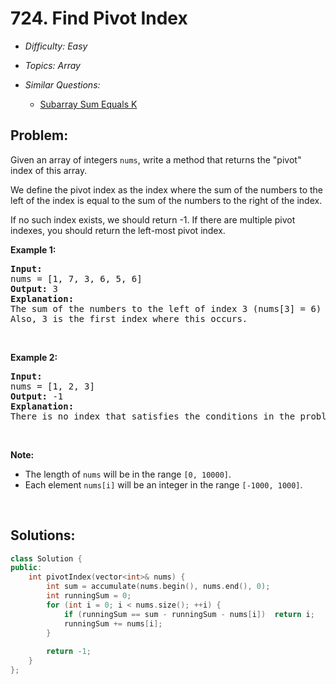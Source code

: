 # 724. Find Pivot Index

* *Difficulty: Easy*

* *Topics: Array*

* *Similar Questions:*

  * [Subarray Sum Equals K](subarray-sum-equals-k.md)

## Problem:

<p>Given an array of integers <code>nums</code>, write a method that returns the &quot;pivot&quot; index of this array.</p>

<p>We define the pivot index as the index where the sum of the numbers to the left of the index is equal to the sum of the numbers to the right of the index.</p>

<p>If no such index exists, we should return -1. If there are multiple pivot indexes, you should return the left-most pivot index.</p>

<p><b>Example 1:</b></p>

<pre>
<b>Input:</b> 
nums = [1, 7, 3, 6, 5, 6]
<b>Output:</b> 3
<b>Explanation:</b> 
The sum of the numbers to the left of index 3 (nums[3] = 6) is equal to the sum of numbers to the right of index 3.
Also, 3 is the first index where this occurs.
</pre>

<p>&nbsp;</p>

<p><b>Example 2:</b></p>

<pre>
<b>Input:</b> 
nums = [1, 2, 3]
<b>Output:</b> -1
<b>Explanation:</b> 
There is no index that satisfies the conditions in the problem statement.
</pre>

<p>&nbsp;</p>

<p><b>Note:</b></p>

<ul>
	<li>The length of <code>nums</code> will be in the range <code>[0, 10000]</code>.</li>
	<li>Each element <code>nums[i]</code> will be an integer in the range <code>[-1000, 1000]</code>.</li>
</ul>

<p>&nbsp;</p>

## Solutions:

```c++
class Solution {
public:
    int pivotIndex(vector<int>& nums) {
        int sum = accumulate(nums.begin(), nums.end(), 0);
        int runningSum = 0;
        for (int i = 0; i < nums.size(); ++i) {
            if (runningSum == sum - runningSum - nums[i])  return i;
            runningSum += nums[i];
        }
        
        return -1;
    }
};
```
